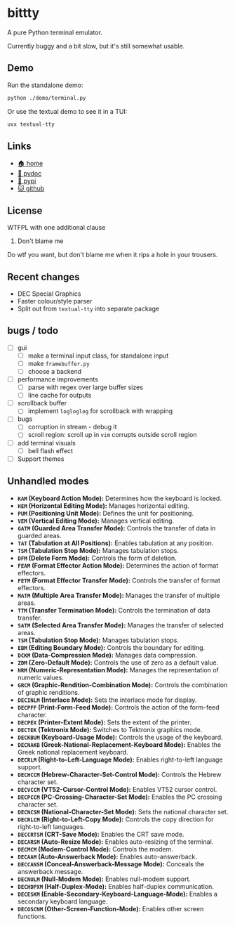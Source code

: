 # bittty

A pure Python terminal emulator.

Currently buggy and a bit slow, but it's still somewhat usable.

## Demo

Run the standalone demo:

```bash
python ./demo/terminal.py
```

Or use the textual demo to see it in a TUI:

```bash
uvx textual-tty
```

## Links

* [🏠 home](https://bitplane.net/dev/python/bittty)
* [📖 pydoc](https://bitplane.net/dev/python/bittty/pydoc)
* [🐍 pypi](https://pypi.org/project/bittty)
* [🐱 github](https://github.com/bitplane/bittty)

## License

WTFPL with one additional clause

1. Don't blame me

Do wtf you want, but don't blame me when it rips a hole in your trousers.

## Recent changes

* DEC Special Graphics
* Faster colour/style parser
* Split out from `textual-tty` into separate package

## bugs / todo

- [ ] gui
  - [ ] make a terminal input class, for standalone input
  - [ ] make `framebuffer.py`
  - [ ] choose a backend
- [ ] performance improvements
  - [ ] parse with regex over large buffer sizes
  - [ ] line cache for outputs
- [ ] scrollback buffer
  - [ ] implement `logloglog` for scrollback with wrapping
- [ ] bugs
  - [ ] corruption in stream - debug it
  - [ ] scroll region: scroll up in `vim` corrupts outside scroll region
- [ ] add terminal visuals
  - [ ] bell flash effect
- [ ] Support themes

## Unhandled modes

*   **`KAM` (Keyboard Action Mode):** Determines how the keyboard is locked.
*   **`HEM` (Horizontal Editing Mode):** Manages horizontal editing.
*   **`PUM` (Positioning Unit Mode):** Defines the unit for positioning.
*   **`VEM` (Vertical Editing Mode):** Manages vertical editing.
*   **`GATM` (Guarded Area Transfer Mode):** Controls the transfer of data in guarded areas.
*   **`TAT` (Tabulation at All Positions):** Enables tabulation at any position.
*   **`TSM` (Tabulation Stop Mode):** Manages tabulation stops.
*   **`DFM` (Delete Form Mode):** Controls the form of deletion.
*   **`FEAM` (Format Effector Action Mode):** Determines the action of format effectors.
*   **`FETM` (Format Effector Transfer Mode):** Controls the transfer of format effectors.
*   **`MATM` (Multiple Area Transfer Mode):** Manages the transfer of multiple areas.
*   **`TTM` (Transfer Termination Mode):** Controls the termination of data transfer.
*   **`SATM` (Selected Area Transfer Mode):** Manages the transfer of selected areas.
*   **`TSM` (Tabulation Stop Mode):** Manages tabulation stops.
*   **`EBM` (Editing Boundary Mode):** Controls the boundary for editing.
*   **`DCKM` (Data-Compression Mode):** Manages data compression.
*   **`ZDM` (Zero-Default Mode):** Controls the use of zero as a default value.
*   **`NRM` (Numeric-Representation Mode):** Manages the representation of numeric values.
*   **`GRCM` (Graphic-Rendition-Combination Mode):** Controls the combination of graphic renditions.
*   **`DECINLM` (Interlace Mode):** Sets the interlace mode for display.
*   **`DECPFF` (Print-Form-Feed Mode):** Controls the action of the form-feed character.
*   **`DECPEX` (Printer-Extent Mode):** Sets the extent of the printer.
*   **`DECTEK` (Tektronix Mode):** Switches to Tektronix graphics mode.
*   **`DECKBUM` (Keyboard-Usage Mode):** Controls the usage of the keyboard.
*   **`DECNAKB` (Greek-National-Replacement-Keyboard Mode):** Enables the Greek national replacement keyboard.
*   **`DECRLM` (Right-to-Left-Language Mode):** Enables right-to-left language support.
*   **`DECHCCM` (Hebrew-Character-Set-Control Mode):** Controls the Hebrew character set.
*   **`DECVCCM` (VT52-Cursor-Control Mode):** Enables VT52 cursor control.
*   **`DECPCCM` (PC-Crossing-Character-Set Mode):** Enables the PC crossing character set.
*   **`DECNCSM` (National-Character-Set Mode):** Sets the national character set.
*   **`DECRLCM` (Right-to-Left-Copy Mode):** Controls the copy direction for right-to-left languages.
*   **`DECCRTSM` (CRT-Save Mode):** Enables the CRT save mode.
*   **`DECARSM` (Auto-Resize Mode):** Enables auto-resizing of the terminal.
*   **`DECMCM` (Modem-Control Mode):** Controls the modem.
*   **`DECAAM` (Auto-Answerback Mode):** Enables auto-answerback.
*   **`DECCANSM` (Conceal-Answerback-Message Mode):** Conceals the answerback message.
*   **`DECNULM` (Null-Modem Mode):** Enables null-modem support.
*   **`DECHDPXM` (Half-Duplex-Mode):** Enables half-duplex communication.
*   **`DECESKM` (Enable-Secondary-Keyboard-Language-Mode):** Enables a secondary keyboard language.
*   **`DECOSCNM` (Other-Screen-Function-Mode):** Enables other screen functions.
